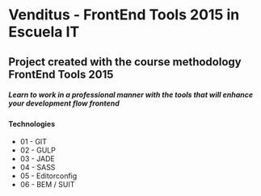 # Venditus - FrontEnd Tools 2015 in Escuela IT

## Project created with the course methodology FrontEnd Tools 2015

##### Learn to work in a professional manner with the tools that will enhance your development flow frontend

#### Technologies
* 01 - GIT
* 02 - GULP
* 03 - JADE
* 04 - SASS
* 05 - Editorconfig
* 06 - BEM / SUIT

